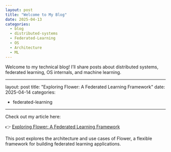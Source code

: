 ```yaml
---
layout: post
title: "Welcome to My Blog"
date: 2025-04-13
categories: 
  - blog
  - distributed-systems
  - Federated-Learning
  - OS
  - Architecture
  - ML
---
```

Welcome to my technical blog! I’ll share posts about distributed systems, federated learning, OS internals, and machine learning.

---
layout: post
title: "Exploring Flower: A Federated Learning Framework"
date: 2025-04-14
categories: 
  - federated-learning
---

Check out my article here:

👉 [Exploring Flower: A Federated Learning Framework](https://salemal.medium.com/exploring-flower-a-federated-learning-framework-29111892b389)

This post explores the architecture and use cases of Flower, a flexible framework for building federated learning applications.
